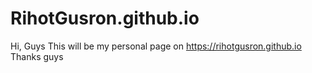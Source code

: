 # RihotGusron.github.io
Hi, Guys
This will be my personal page on https://rihotgusron.github.io
Thanks guys
